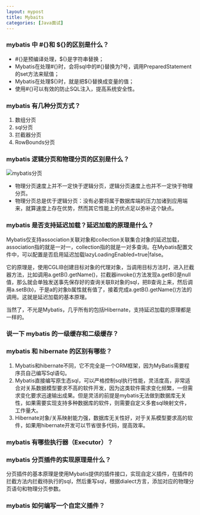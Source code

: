 ```yaml
---
layout: mypost
title: Mybaits
categories: [Java面试]
---
```




### mybatis 中 #{}和 ${}的区别是什么？

- \#{}是预编译处理，${}是字符串替换；
- Mybatis在处理#{}时，会将sql中的#{}替换为?号，调用PreparedStatement的set方法来赋值；
- Mybatis在处理\${}时，就是把\${}替换成变量的值；
- 使用#{}可以有效的防止SQL注入，提高系统安全性。

### mybatis 有几种分页方式？

1. 数组分页
2. sql分页
3. 拦截器分页
4. RowBounds分页

### mybatis 逻辑分页和物理分页的区别是什么？

![mybatis分页](mybatis%E5%88%86%E9%A1%B5.jpg)

- 物理分页速度上并不一定快于逻辑分页，逻辑分页速度上也并不一定快于物理分页。
- 物理分页总是优于逻辑分页：没有必要将属于数据库端的压力加诸到应用端来，就算速度上存在优势，然而其它性能上的优点足以弥补这个缺点。

### mybatis 是否支持延迟加载？延迟加载的原理是什么？

Mybatis仅支持association关联对象和collection关联集合对象的延迟加载，association指的就是一对一，collection指的就是一对多查询。在Mybatis配置文件中，可以配置是否启用延迟加载lazyLoadingEnabled=true|false。

它的原理是，使用CGLIB创建目标对象的代理对象，当调用目标方法时，进入拦截器方法，比如调用a.getB().getName()，拦截器invoke()方法发现a.getB()是null值，那么就会单独发送事先保存好的查询关联B对象的sql，把B查询上来，然后调用a.setB(b)，于是a的对象b属性就有值了，接着完成a.getB().getName()方法的调用。这就是延迟加载的基本原理。

当然了，不光是Mybatis，几乎所有的包括Hibernate，支持延迟加载的原理都是一样的。

### 说一下 mybatis 的一级缓存和二级缓存？

### mybatis 和 hibernate 的区别有哪些？

1. Mybatis和hibernate不同，它不完全是一个ORM框架，因为MyBatis需要程序员自己编写Sql语句。
2. Mybatis直接编写原生态sql，可以严格控制sql执行性能，灵活度高，非常适合对关系数据模型要求不高的软件开发，因为这类软件需求变化频繁，一但需求变化要求迅速输出成果。但是灵活的前提是mybatis无法做到数据库无关性，如果需要实现支持多种数据库的软件，则需要自定义多套sql映射文件，工作量大。 
3. Hibernate对象/关系映射能力强，数据库无关性好，对于关系模型要求高的软件，如果用hibernate开发可以节省很多代码，提高效率。 

### mybatis 有哪些执行器（Executor）？

### mybatis 分页插件的实现原理是什么？

分页插件的基本原理是使用Mybatis提供的插件接口，实现自定义插件，在插件的拦截方法内拦截待执行的sql，然后重写sql，根据dialect方言，添加对应的物理分页语句和物理分页参数。

### mybatis 如何编写一个自定义插件？

